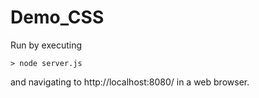 # Demo_CSS

Run by executing

```> node server.js```

and navigating to http://localhost:8080/ in a web browser.